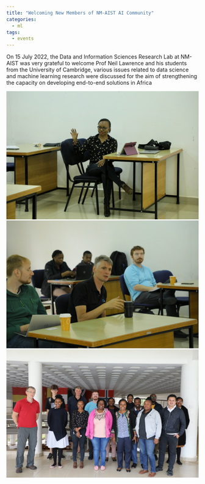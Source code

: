 ```yaml
---
title: "Welcoming New Members of NM-AIST AI Community"
categories:
  - ml
tags:
  - events
---
```

On 15 July 2022, the Data and Information Sciences Research Lab at NM-AIST was very grateful to welcome Prof Neil Lawrence and his students from the University of Cambridge, various issues related to data science and machine learning research were discussed for the aim of strengthening the capacity on developing end-to-end solutions in Africa


<img src="/assets/images/dsa1.JPG" class="align-center" alt="">

<img src="/assets/images/dsa2.JPG" class="align-center" alt="">

<img src="/assets/images/dsa3.JPG" class="align-center" alt="">
